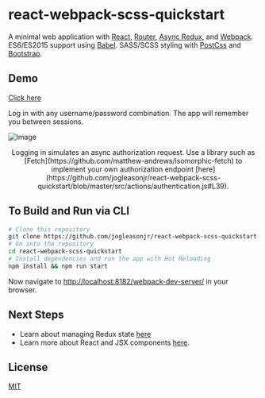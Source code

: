 # react-webpack-scss-quickstart
A minimal web application with [React](https://facebook.github.io/react/), [Router](https://github.com/reactjs/react-router), [Async Redux](http://redux.js.org/docs/advanced/AsyncActions.html), and [Webpack](https://webpack.github.io/). ES6/ES2015 support using [Babel](https://babeljs.io/). SASS/SCSS styling with [PostCss](https://github.com/postcss/postcss) and [Bootstrap](http://getbootstrap.com/).

## Demo
[Click here](http://react-webpack-scss-quickstart.s3-website-us-west-2.amazonaws.com/)

Log in with any username/password combination. The app will remember you between sessions.

![Image](https://github.com/jogleasonjr/react-webpack-scss-quickstart/blob/master/screenshots/run_through.gif)
<center>Logging in simulates an async authorization request. Use a library such as [Fetch](https://github.com/matthew-andrews/isomorphic-fetch) to implement your own authorization endpoint [here](https://github.com/jogleasonjr/react-webpack-scss-quickstart/blob/master/src/actions/authentication.js#L39).</center>

## To Build and Run via CLI

```bash
# Clone this repository
git clone https://github.com/jogleasonjr/react-webpack-scss-quickstart
# Go into the repository
cd react-webpack-scss-quickstart
# Install dependencies and run the app with Hot Reloading
npm install && npm run start
```
Now navigate to [http://localhost:8182/webpack-dev-server/](http://localhost:8182/webpack-dev-server/) in your browser.

## Next Steps
* Learn about managing Redux state [here](https://github.com/reactjs/redux)
* Learn more about React and JSX components [here](https://facebook.github.io/react/docs/getting-started.html).

## License

[MIT](https://tldrlegal.com/license/mit-license)
